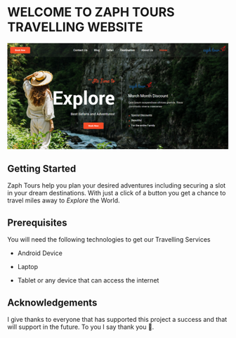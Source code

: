 # WELCOME TO ZAPH TOURS TRAVELLING WEBSITE
![project-preview](/src/assets/images/preview.png)

## Getting Started 
 Zaph Tours help you plan your desired adventures including securing a slot in your dream destinations. With just a click of a button you get a chance to travel miles away to *Explore* the World.

## Prerequisites
 You will need the following technologies to get our Travelling Services
- Android Device
  
- Laptop

- Tablet or any device that can access the internet

## Acknowledgements
I give thanks to everyone that has supported this project a success and that will support in the future. To you I say thank you 🙏.
  
